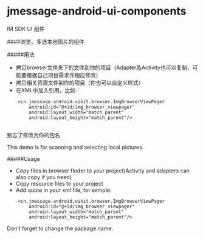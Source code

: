 # jmessage-android-ui-components
IM SDK UI 组件

####浏览、多选本地图片的组件

#####用法

- 拷贝browser文件夹下的文件到你的项目（Adapter及Activity也可以复制，可能要根据自己项目需求作相应修改）
- 拷贝相关资源文件到你的项目（你也可以自定义样式）
- 在XML中加入引用，比如：
```
    <cn.jmessage.android.uikit.browser.ImgBrowserViewPager
        android:id="@+id/img_browser_viewpager"
        android:layout_width="match_parent"
        android:layout_height="match_parent"/>
    
```
  别忘了修改为你的包名

This demo is for scanning and selecting local pictures.

#####Usage

- Copy files in browser floder to your project(Activity and adapters can also copy if you need)
- Copy resource files to your project
- Add quote in your xml file, for exmple:
```
    <cn.jmessage.android.uikit.browser.ImgBrowserViewPager
        android:id="@+id/img_browser_viewpager"
        android:layout_width="match_parent"
        android:layout_height="match_parent"/>
```
Don't forget to change the package name.

